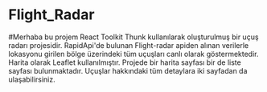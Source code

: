 # Flight_Radar

#Merhaba bu projem React Toolkit Thunk kullanılarak oluşturulmuş bir uçuş radarı projesidir. RapidApi'de bulunan Flight-radar apiden alınan verilerle lokasyonu girilen bölge üzerindeki tüm uçuşları canlı olarak göstermektedir. Harita olarak Leaflet kullanılmıştır. Projede bir harita sayfası bir de liste sayfası bulunmaktadır. Uçuşlar hakkındaki tüm detaylara iki sayfadan da ulaşabilirsiniz. 
